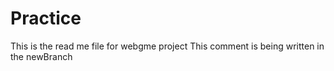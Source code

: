 # Practice
This is the read me file for webgme project
This comment is being written in the newBranch
